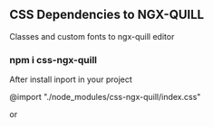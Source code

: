 ## CSS Dependencies to NGX-QUILL

Classes and custom fonts to ngx-quill editor

### npm i css-ngx-quill

After install inport in your project 

@import "./node_modules/css-ngx-quill/index.css"

or

<link rel="stylesheet" type="text/css" href="./node_modules/css-ngx-quill/index.css">
